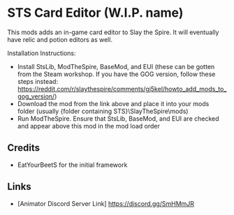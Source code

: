 # STS Card Editor (W.I.P. name)
This mods adds an in-game card editor to Slay the Spire. It will eventually have relic and potion editors as well.

Installation Instructions:
- Install StsLib, ModTheSpire, BaseMod, and EUI (these can be gotten from the Steam workshop. If you have the GOG version, follow these steps instead: https://reddit.com/r/slaythespire/comments/gj5kel/howto_add_mods_to_gog_version/)
- Download the mod from the link above and place it into your mods folder (usually {folder containing STS}\SlayTheSpire\mods)
- Run ModTheSpire. Ensure that StsLib, BaseMod, and EUI are checked and appear above this mod in the mod load order

## Credits
- EatYourBeetS for the initial framework

## Links
- [Animator Discord Server Link] https://discord.gg/SmHMmJR
